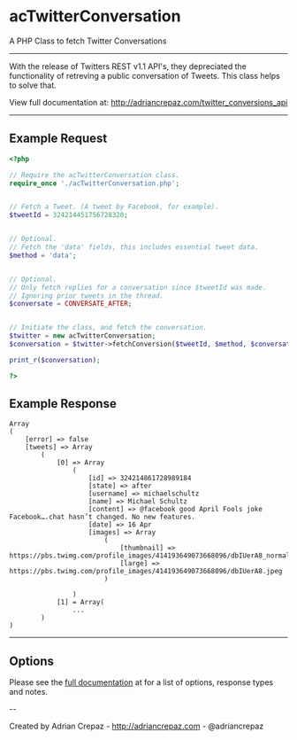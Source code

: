 acTwitterConversation
=========
A PHP Class to fetch Twitter Conversations

---------

With the release of Twitters REST v1.1 API's, they depreciated the functionality of retreving a public conversation of Tweets.
This class helps to solve that.


View full documentation at: http://adriancrepaz.com/twitter_conversions_api

-----


Example Request
---

```php
<?php

// Require the acTwitterConversation class.
require_once './acTwitterConversation.php';


// Fetch a Tweet. (A tweet by Facebook, for example).
$tweetId = 324214451756728320;


// Optional.
// Fetch the 'data' fields, this includes essential tweet data.
$method = 'data';


// Optional.
// Only fetch replies for a conversation since $tweetId was made.
// Ignoring prior tweets in the thread.
$conversate = CONVERSATE_AFTER;


// Initiate the class, and fetch the conversation.
$twitter = new acTwitterConversation;
$conversation = $twitter->fetchConversion($tweetId, $method, $conversate);

print_r($conversation);

?>
```

Example Response
---

```
Array
(
    [error] => false
    [tweets] => Array
        (
            [0] => Array
                (
                    [id] => 324214861728989184
                    [state] => after
                    [username] => michaelschultz
                    [name] => Michael Schultz
                    [content] => @facebook good April Fools joke Facebook….chat hasn’t changed. No new features.
                    [date] => 16 Apr
                    [images] => Array
                        (
                            [thumbnail] => https://pbs.twimg.com/profile_images/414193649073668096/dbIUerA8_normal.jpeg
                            [large] => https://pbs.twimg.com/profile_images/414193649073668096/dbIUerA8.jpeg
                        )

                )
            [1] = Array(
                ...
        )
)
```

----

## Options ##

Please see the [full documentation](http://adriancrepaz.com/twitter_conversions_api) at for a list of options, response types and notes.


--

Created by Adrian Crepaz - http://adriancrepaz.com - @adriancrepaz
